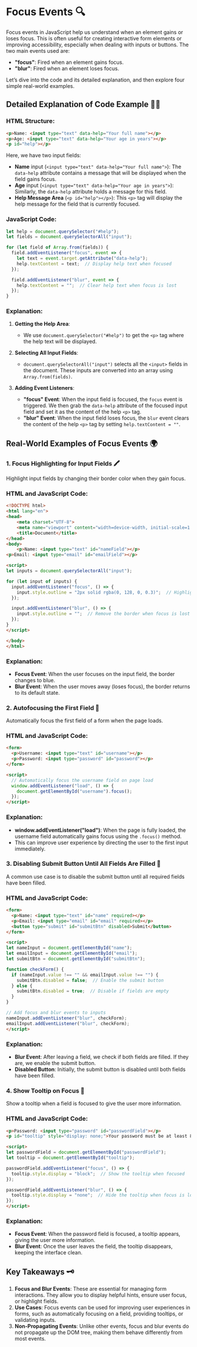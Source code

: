 # **Focus Events** 🔍

Focus events in JavaScript help us understand when an element gains or loses focus. This is often useful for creating interactive form elements or improving accessibility, especially when dealing with inputs or buttons. The two main events used are:
- **"focus"**: Fired when an element gains focus.
- **"blur"**: Fired when an element loses focus.

Let’s dive into the code and its detailed explanation, and then explore four simple real-world examples.

## **Detailed Explanation of Code Example** 🧑‍💻

### **HTML Structure**:

```html
<p>Name: <input type="text" data-help="Your full name"></p>
<p>Age: <input type="text" data-help="Your age in years"></p>
<p id="help"></p>
```

Here, we have two input fields:
- **Name** input (`<input type="text" data-help="Your full name">`): The `data-help` attribute contains a message that will be displayed when the field gains focus.
- **Age** input (`<input type="text" data-help="Your age in years">`): Similarly, the `data-help` attribute holds a message for this field.
- **Help Message Area** (`<p id="help"></p>`): This `<p>` tag will display the help message for the field that is currently focused.

### **JavaScript Code**:

```javascript
let help = document.querySelector("#help");
let fields = document.querySelectorAll("input");

for (let field of Array.from(fields)) {
  field.addEventListener("focus", event => {
    let text = event.target.getAttribute("data-help");
    help.textContent = text;  // Display help text when focused
  });

  field.addEventListener("blur", event => {
    help.textContent = "";  // Clear help text when focus is lost
  });
}
```

### **Explanation**:
1. **Getting the Help Area**:
   - We use `document.querySelector("#help")` to get the `<p>` tag where the help text will be displayed.

2. **Selecting All Input Fields**:
   - `document.querySelectorAll("input")` selects all the `<input>` fields in the document. These inputs are converted into an array using `Array.from(fields)`.

3. **Adding Event Listeners**:
   - **"focus" Event**: When the input field is focused, the `focus` event is triggered. We then grab the `data-help` attribute of the focused input field and set it as the content of the help `<p>` tag.
   - **"blur" Event**: When the input field loses focus, the `blur` event clears the content of the help `<p>` tag by setting `help.textContent = ""`.

## **Real-World Examples of Focus Events** 🌍

### **1. Focus Highlighting for Input Fields** 🖍️

Highlight input fields by changing their border color when they gain focus.

### **HTML and JavaScript Code**:

```html
<!DOCTYPE html>
<html lang="en">
<head>
    <meta charset="UTF-8">
    <meta name="viewport" content="width=device-width, initial-scale=1.0">
    <title>Document</title>
</head>
<body>
    <p>Name: <input type="text" id="nameField"></p>
<p>Email: <input type="email" id="emailField"></p>

<script>
let inputs = document.querySelectorAll("input");

for (let input of inputs) {
  input.addEventListener("focus", () => {
    input.style.outline = "2px solid rgba(0, 128, 0, 0.3)";  // Highlight the input with a blue border
  });

  input.addEventListener("blur", () => {
    input.style.outline = "";  // Remove the border when focus is lost
  });
}
</script>

</body>
</html>
```

### **Explanation**:
- **Focus Event**: When the user focuses on the input field, the border changes to blue.
- **Blur Event**: When the user moves away (loses focus), the border returns to its default state.

### **2. Autofocusing the First Field** 🎯

Automatically focus the first field of a form when the page loads.

### **HTML and JavaScript Code**:

```html
<form>
  <p>Username: <input type="text" id="username"></p>
  <p>Password: <input type="password" id="password"></p>
</form>

<script>
  // Automatically focus the username field on page load
  window.addEventListener("load", () => {
    document.getElementById("username").focus();
  });
</script>
```

### **Explanation**:
- **window.addEventListener("load")**: When the page is fully loaded, the username field automatically gains focus using the `.focus()` method.
- This can improve user experience by directing the user to the first input immediately.

### **3. Disabling Submit Button Until All Fields Are Filled** 🛑

A common use case is to disable the submit button until all required fields have been filled.

### **HTML and JavaScript Code**:

```html
<form>
  <p>Name: <input type="text" id="name" required></p>
  <p>Email: <input type="email" id="email" required></p>
  <button type="submit" id="submitBtn" disabled>Submit</button>
</form>

<script>
let nameInput = document.getElementById("name");
let emailInput = document.getElementById("email");
let submitBtn = document.getElementById("submitBtn");

function checkForm() {
  if (nameInput.value !== "" && emailInput.value !== "") {
    submitBtn.disabled = false;  // Enable the submit button
  } else {
    submitBtn.disabled = true;  // Disable if fields are empty
  }
}

// Add focus and blur events to inputs
nameInput.addEventListener("blur", checkForm);
emailInput.addEventListener("blur", checkForm);
</script>
```

### **Explanation**:
- **Blur Event**: After leaving a field, we check if both fields are filled. If they are, we enable the submit button.
- **Disabled Button**: Initially, the submit button is disabled until both fields have been filled.

### **4. Show Tooltip on Focus** 📝

Show a tooltip when a field is focused to give the user more information.

### **HTML and JavaScript Code**:

```html
<p>Password: <input type="password" id="passwordField"></p>
<p id="tooltip" style="display: none;">Your password must be at least 8 characters long.</p>

<script>
let passwordField = document.getElementById("passwordField");
let tooltip = document.getElementById("tooltip");

passwordField.addEventListener("focus", () => {
  tooltip.style.display = "block";  // Show the tooltip when focused
});

passwordField.addEventListener("blur", () => {
  tooltip.style.display = "none";  // Hide the tooltip when focus is lost
});
</script>
```

### **Explanation**:
- **Focus Event**: When the password field is focused, a tooltip appears, giving the user more information.
- **Blur Event**: Once the user leaves the field, the tooltip disappears, keeping the interface clean.

## **Key Takeaways** 🗝️

1. **Focus and Blur Events**: These are essential for managing form interactions. They allow you to display helpful hints, ensure user focus, or highlight fields.
2. **Use Cases**: Focus events can be used for improving user experiences in forms, such as automatically focusing on a field, providing tooltips, or validating inputs.
3. **Non-Propagating Events**: Unlike other events, focus and blur events do not propagate up the DOM tree, making them behave differently from most events.

